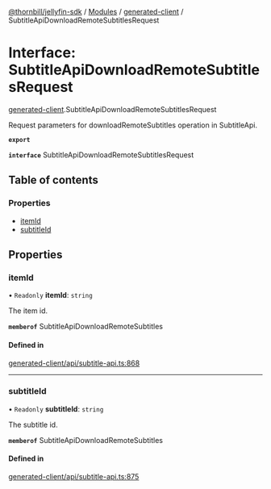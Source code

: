 [@thornbill/jellyfin-sdk](../README.md) / [Modules](../modules.md) / [generated-client](../modules/generated_client.md) / SubtitleApiDownloadRemoteSubtitlesRequest

# Interface: SubtitleApiDownloadRemoteSubtitlesRequest

[generated-client](../modules/generated_client.md).SubtitleApiDownloadRemoteSubtitlesRequest

Request parameters for downloadRemoteSubtitles operation in SubtitleApi.

**`export`**

**`interface`** SubtitleApiDownloadRemoteSubtitlesRequest

## Table of contents

### Properties

- [itemId](generated_client.SubtitleApiDownloadRemoteSubtitlesRequest.md#itemid)
- [subtitleId](generated_client.SubtitleApiDownloadRemoteSubtitlesRequest.md#subtitleid)

## Properties

### itemId

• `Readonly` **itemId**: `string`

The item id.

**`memberof`** SubtitleApiDownloadRemoteSubtitles

#### Defined in

[generated-client/api/subtitle-api.ts:868](https://github.com/thornbill/jellyfin-sdk-typescript/blob/eb13db7/src/generated-client/api/subtitle-api.ts#L868)

___

### subtitleId

• `Readonly` **subtitleId**: `string`

The subtitle id.

**`memberof`** SubtitleApiDownloadRemoteSubtitles

#### Defined in

[generated-client/api/subtitle-api.ts:875](https://github.com/thornbill/jellyfin-sdk-typescript/blob/eb13db7/src/generated-client/api/subtitle-api.ts#L875)
